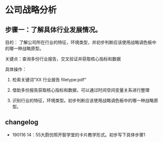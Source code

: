 # 公司战略分析

## 步骤一：了解具体行业发展情况。

目的： 了解公司所在行业的特征，环境类型，并初步判断应该使用战略调色板中的哪一种战略原型。

关键点：查询多份行业报告，交叉验证并获取核心指标和数据


具体操作：

1. 检索关键词“XX 行业报告 filetype:pdf"

2. 借助多份报告获取核心指标和数据，可以通过时间空间变量关系进行整理

3. 识别行业的特征，环境类型。初步判断应该使用战略调色板中的哪一种战略原型。





## changelog

- 190116 14：55大蔚仿照开智学堂的卡片教学形式。初步写下具体步骤1